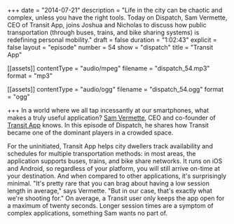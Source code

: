 +++
date = "2014-07-21"
description = "Life in the city can be chaotic and complex, unless you have the right tools. Today on Dispatch, Sam Vermette, CEO of Transit App, joins Joshua and Nicholas to discuss how public transportation (through buses, trains, and bike sharing systems) is redefining personal mobility."
draft = false
duration = "1:02:43"
explicit = false
layout = "episode"
number = 54
show = "dispatch"
title = "Transit App"

[[assets]]
  contentType = "audio/mpeg"
  filename = "dispatch_54.mp3"
  format = "mp3"

[[assets]]
  contentType = "audio/ogg"
  filename = "dispatch_54.ogg"
  format = "ogg"

+++
In a world where we all tap incessantly at our smartphones, what makes a truly useful application? [Sam Vermette](http://samvermette.com), CEO and co-founder of [Transit App](http://thetransitapp.com) knows. In this episode of Dispatch, he shares how Transit became one of the dominant players in a crowded space.

For the uninitiated, Transit App helps city dwellers track availability and schedules for multiple transportation methods: in most areas, the application supports buses, trains, and bike share networks. It runs on iOS and Android, so regardless of your platform, you will still arrive on-time at your destination. And when compared to other applications, it's surprisingly minimal. "It's pretty rare that you can brag about having a low session length in average," says Vermette. "But in our case, that's exactly what we're shooting for." On average, a Transit user only keeps the app open for a maximum of twenty seconds. Longer session times are a symptom of complex applications, something Sam wants no part of.